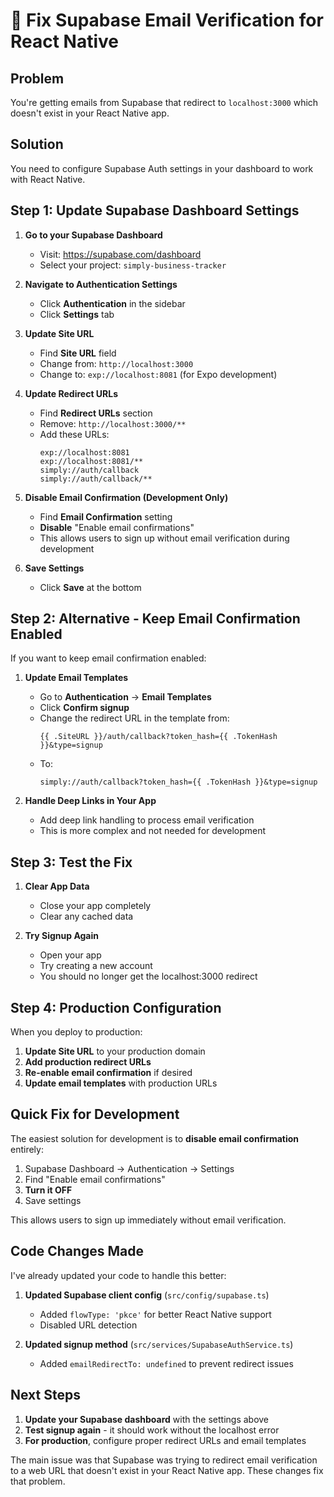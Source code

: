 # 🔧 Fix Supabase Email Verification for React Native

## Problem
You're getting emails from Supabase that redirect to `localhost:3000` which doesn't exist in your React Native app.

## Solution
You need to configure Supabase Auth settings in your dashboard to work with React Native.

## Step 1: Update Supabase Dashboard Settings

1. **Go to your Supabase Dashboard**
   - Visit: https://supabase.com/dashboard
   - Select your project: `simply-business-tracker`

2. **Navigate to Authentication Settings**
   - Click **Authentication** in the sidebar
   - Click **Settings** tab

3. **Update Site URL**
   - Find **Site URL** field
   - Change from: `http://localhost:3000`
   - Change to: `exp://localhost:8081` (for Expo development)

4. **Update Redirect URLs**
   - Find **Redirect URLs** section
   - Remove: `http://localhost:3000/**`
   - Add these URLs:
     ```
     exp://localhost:8081
     exp://localhost:8081/**
     simply://auth/callback
     simply://auth/callback/**
     ```

5. **Disable Email Confirmation (Development Only)**
   - Find **Email Confirmation** setting
   - **Disable** "Enable email confirmations"
   - This allows users to sign up without email verification during development

6. **Save Settings**
   - Click **Save** at the bottom

## Step 2: Alternative - Keep Email Confirmation Enabled

If you want to keep email confirmation enabled:

1. **Update Email Templates**
   - Go to **Authentication** → **Email Templates**
   - Click **Confirm signup**
   - Change the redirect URL in the template from:
     ```
     {{ .SiteURL }}/auth/callback?token_hash={{ .TokenHash }}&type=signup
     ```
   - To:
     ```
     simply://auth/callback?token_hash={{ .TokenHash }}&type=signup
     ```

2. **Handle Deep Links in Your App**
   - Add deep link handling to process email verification
   - This is more complex and not needed for development

## Step 3: Test the Fix

1. **Clear App Data**
   - Close your app completely
   - Clear any cached data

2. **Try Signup Again**
   - Open your app
   - Try creating a new account
   - You should no longer get the localhost:3000 redirect

## Step 4: Production Configuration

When you deploy to production:

1. **Update Site URL** to your production domain
2. **Add production redirect URLs**
3. **Re-enable email confirmation** if desired
4. **Update email templates** with production URLs

## Quick Fix for Development

The easiest solution for development is to **disable email confirmation** entirely:

1. Supabase Dashboard → Authentication → Settings
2. Find "Enable email confirmations"
3. **Turn it OFF**
4. Save settings

This allows users to sign up immediately without email verification.

## Code Changes Made

I've already updated your code to handle this better:

1. **Updated Supabase client config** (`src/config/supabase.ts`)
   - Added `flowType: 'pkce'` for better React Native support
   - Disabled URL detection

2. **Updated signup method** (`src/services/SupabaseAuthService.ts`)
   - Added `emailRedirectTo: undefined` to prevent redirect issues

## Next Steps

1. **Update your Supabase dashboard** with the settings above
2. **Test signup again** - it should work without the localhost error
3. **For production**, configure proper redirect URLs and email templates

The main issue was that Supabase was trying to redirect email verification to a web URL that doesn't exist in your React Native app. These changes fix that problem.
